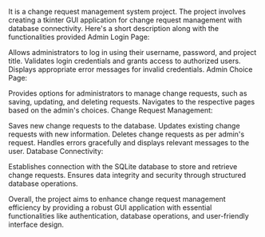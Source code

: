 It is a change request management system project. The project involves creating a tkinter GUI application for change request management with database connectivity. Here's a short description along with the functionalities provided
Admin Login Page:

Allows administrators to log in using their username, password, and project title.
Validates login credentials and grants access to authorized users.
Displays appropriate error messages for invalid credentials.
Admin Choice Page:

Provides options for administrators to manage change requests, such as saving, updating, and deleting requests.
Navigates to the respective pages based on the admin's choices.
Change Request Management:

Saves new change requests to the database.
Updates existing change requests with new information.
Deletes change requests as per admin's request.
Handles errors gracefully and displays relevant messages to the user.
Database Connectivity:

Establishes connection with the SQLite database to store and retrieve change requests.
Ensures data integrity and security through structured database operations.

Overall, the project aims to enhance change request management efficiency by providing a robust GUI application with essential functionalities like authentication, database operations, and user-friendly interface design.
